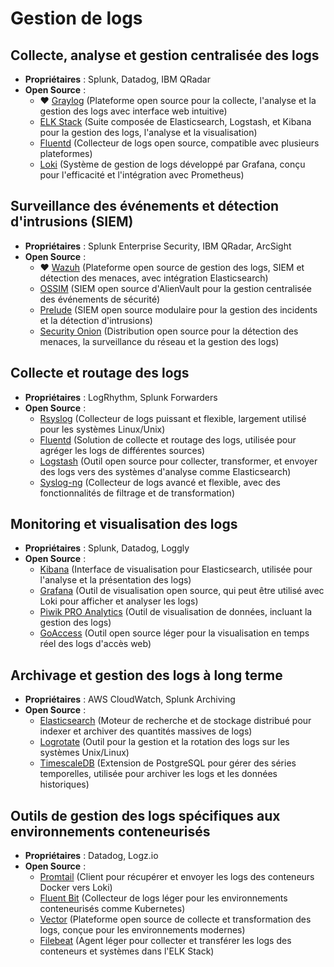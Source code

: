 # Gestion de logs

## Collecte, analyse et gestion centralisée des logs
- **Propriétaires** : Splunk, Datadog, IBM QRadar
- **Open Source** :
  - ❤️ [Graylog](https://www.graylog.org/) (Plateforme open source pour la collecte, l'analyse et la gestion des logs avec interface web intuitive)
  - [ELK Stack](https://www.elastic.co/what-is/elk-stack) (Suite composée de Elasticsearch, Logstash, et Kibana pour la gestion des logs, l'analyse et la visualisation)
  - [Fluentd](https://www.fluentd.org/) (Collecteur de logs open source, compatible avec plusieurs plateformes)
  - [Loki](https://grafana.com/oss/loki/) (Système de gestion de logs développé par Grafana, conçu pour l'efficacité et l'intégration avec Prometheus)

## Surveillance des événements et détection d'intrusions (SIEM)
- **Propriétaires** : Splunk Enterprise Security, IBM QRadar, ArcSight
- **Open Source** :
  - ❤️ [Wazuh](https://wazuh.com/) (Plateforme open source de gestion des logs, SIEM et détection des menaces, avec intégration Elasticsearch)
  - [OSSIM](https://cybersecurity.att.com/products/ossim) (SIEM open source d'AlienVault pour la gestion centralisée des événements de sécurité)
  - [Prelude](https://www.prelude-siem.org/) (SIEM open source modulaire pour la gestion des incidents et la détection d'intrusions)
  - [Security Onion](https://securityonion.net/) (Distribution open source pour la détection des menaces, la surveillance du réseau et la gestion des logs)

## Collecte et routage des logs
- **Propriétaires** : LogRhythm, Splunk Forwarders
- **Open Source** :
  - [Rsyslog](https://www.rsyslog.com/) (Collecteur de logs puissant et flexible, largement utilisé pour les systèmes Linux/Unix)
  - [Fluentd](https://www.fluentd.org/) (Solution de collecte et routage des logs, utilisée pour agréger les logs de différentes sources)
  - [Logstash](https://www.elastic.co/logstash) (Outil open source pour collecter, transformer, et envoyer des logs vers des systèmes d'analyse comme Elasticsearch)
  - [Syslog-ng](https://www.syslog-ng.com/) (Collecteur de logs avancé et flexible, avec des fonctionnalités de filtrage et de transformation)

## Monitoring et visualisation des logs
- **Propriétaires** : Splunk, Datadog, Loggly
- **Open Source** :
  - [Kibana](https://www.elastic.co/kibana) (Interface de visualisation pour Elasticsearch, utilisée pour l'analyse et la présentation des logs)
  - [Grafana](https://grafana.com/) (Outil de visualisation open source, qui peut être utilisé avec Loki pour afficher et analyser les logs)
  - [Piwik PRO Analytics](https://piwik.pro/) (Outil de visualisation de données, incluant la gestion des logs)
  - [GoAccess](https://goaccess.io/) (Outil open source léger pour la visualisation en temps réel des logs d'accès web)

## Archivage et gestion des logs à long terme
- **Propriétaires** : AWS CloudWatch, Splunk Archiving
- **Open Source** :
  - [Elasticsearch](https://www.elastic.co/elasticsearch/) (Moteur de recherche et de stockage distribué pour indexer et archiver des quantités massives de logs)
  - [Logrotate](https://linux.die.net/man/8/logrotate) (Outil pour la gestion et la rotation des logs sur les systèmes Unix/Linux)
  - [TimescaleDB](https://www.timescale.com/) (Extension de PostgreSQL pour gérer des séries temporelles, utilisée pour archiver les logs et les données historiques)

## Outils de gestion des logs spécifiques aux environnements conteneurisés
- **Propriétaires** : Datadog, Logz.io
- **Open Source** :
  - [Promtail](https://grafana.com/docs/loki/latest/clients/promtail/) (Client pour récupérer et envoyer les logs des conteneurs Docker vers Loki)
  - [Fluent Bit](https://fluentbit.io/) (Collecteur de logs léger pour les environnements conteneurisés comme Kubernetes)
  - [Vector](https://vector.dev/) (Plateforme open source de collecte et transformation des logs, conçue pour les environnements modernes)
  - [Filebeat](https://www.elastic.co/beats/filebeat) (Agent léger pour collecter et transférer les logs des conteneurs et systèmes dans l'ELK Stack)

